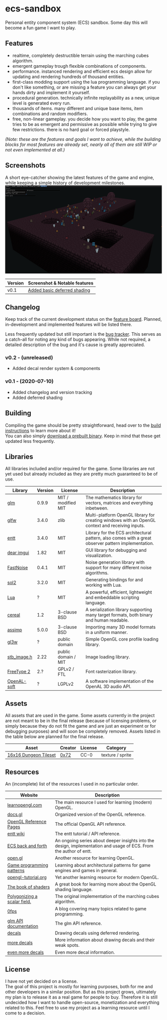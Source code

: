 # ecs-sandbox
Personal entity component system (ECS) sandbox. Some day this will become a fun game I want to play.


## Features
- realtime, completely destructible terrain using the marching cubes algorithm.
- emergent gameplay trough flexible combinations of components.
- performance. instanced rendering and efficient ecs design allow for updating and rendering hundreds of thousand entities.
- first-class modding support using the lua programming language. if you don't like something, or are missing a feature you can always get your hands dirty and implement it yourself.
- procedural generation. technically infinite replayability as a new, unique level is generated every run.
- thousands of items. many different and unique base items, item combinations and random modifiers.
- free, non-linear gameplay. you decide how you want to play, the game tries to be as emergent and permissive as possible while trying to give few restrictions. there is no hard goal or forced playstyle.

_(Note: these are the features and goals I want to achieve, while the building blocks for most features are already set, nearly all of them are still WIP or not even implemented at all.)_


## Screenshots
A short eye-catcher showing the latest features of the game and engine, while keeping a simple history of development milestones.
![v0.1](/website/images/screenshot-v0.1.png)

Version | Screenshot & Notable features
--------|---------------------------------------------------------------------
 v0.1   | [Added basic deferred shading](/website/images/screenshot-v0.1.png)


## Changelog
Keep track of the current development status on the [feature board](https://github.com/numpad/ecs-sandbox/projects/1).
Planned, in-development and implemented features will be listed there.

Less frequently updated but still important is the [bug tracker](https://github.com/numpad/ecs-sandbox/projects/3).
This serves as a catch-all for noting any kind of bugs appearing. While not required, a detailed description of the bug and it's cause is greatly appreciated.

### v0.2 - (unreleased)
 - Added decal render system & components

### v0.1 - (2020-07-10)
- Added changelog and version tracking
- Added deferred shading


## Building
Compiling the game should be pretty straightforward, head over to the [build instructions](website/building/README.md) to learn more about it!  
You can also simply [download a prebuilt binary](https://github.com/numpad/ecs-sandbox/releases). Keep in mind that these get updated less frequently.


## Libraries
All libraries included and/or required for the game. Some libraries are not yet used but already included as they are pretty much guaranteed to be of use.

 Library                                          | Version | License             | Description
--------------------------------------------------|---------|---------------------|-------------
[glm](https://glm.g-truc.net/)                    |  0.9.9  | MIT / modified MIT  | The mathematics library for vectors, matrices and everything inbetween.
[glfw](https://www.glfw.org)                      |  3.4.0  | zlib                | Multi-platform OpenGL library for creating windows with an OpenGL context and receiving inputs.
[entt](https://github.com/skypjack/entt)          |  3.4.0  | MIT                 | Library for the ECS architectural pattern, also comes with a great observer pattern implementation.
[dear imgui](https://github.com/ocornut/imgui)    |  1.82   | MIT                 | GUI library for debugging and visualization.
[FastNoise](https://github.com/Auburns/FastNoise) |  0.4.1  | MIT                 | Noise generation library with support for many different noise algorithms.
[sol2](https://sol2.readthedocs.io/en/latest/)    |  3.2.0  | MIT                 | Generating bindings for and working with Lua.
[Lua](http://www.lua.org/)                        |    ?    | MIT                 | A powerful, efficient, lightweight and embeddable scripting language.
[cereal](http://uscilab.github.io/cereal/)        |  1.2    | 3-clause BSD        | A serialization library supporting many target formats, both binary and human readable.
[assimp](https://www.assimp.org)                  |  5.0.0  | 3-clause BSD        | Importing many 3D model formats in a uniform manner.
[gl3w](https://github.com/skaslev/gl3w)           |    ?    | public domain       | Simple OpenGL core profile loading library.
[stb_image.h](https://github.com/nothings/stb)    |  2.22   | public domain / MIT | Image loading library.
[FreeType 2](https://www.freetype.org/)           |  2.?    | GPLv2 / FTL         | Font rasterization library.
[OpenAL-soft](https://openal-soft.org/)           |    ?    | LGPLv2              | A software implementation of the OpenAL 3D audio API.


## Assets
All assets that are used in the game. Some assets currently in the project are not meant to be in the final release (because of licensing problems, or simply because they do not fit the game and are just an experiment or for debugging purposes) and will soon be completely removed. Assets listed in the table below are planned for the final release.

 Asset                                                              | Creator                       | License | Category
--------------------------------------------------------------------|-------------------------------|---------|------------------
[16x16 Dungeon Tileset](https://0x72.itch.io/16x16-dungeon-tileset) | [0x72](https://0x72.itch.io/) |  CC-0   | texture / sprite


## Resources
An (incomplete) list of the resources I used in no particular order.

 Website                                                                        | Description
--------------------------------------------------------------------------------|--------------------------------------------------------------------------------------------------------------------
[learnopengl.com](https://learnopengl.com/)                                     | The main resource I used for learning (modern) OpenGL.
[docs.gl](https://docs.gl/)                                                     | Organized version of the OpenGL reference.
[OpenGL Reference Pages](https://www.khronos.org/registry/OpenGL-Refpages/gl4/) | The official OpenGL API reference.
[entt wiki](https://github.com/skypjack/entt/wiki)                              | The entt tutorial / API reference.
[ECS back and forth](https://skypjack.github.io/2019-02-14-ecs-baf-part-1/)     | An ongoing series about deeper insights into the design, implementation and usage of ECS. From the author of entt.
[open.gl](https://open.gl/)                                                     | Another resource for learning OpenGL.
[Game programming patterns](https://gameprogrammingpatterns.com/)               | Learning about architectural patterns for game engines and games in general.
[opengl-tutorial.org](http://www.opengl-tutorial.org/)                          | Yet another learning resource for modern OpenGL.
[The book of shaders](https://thebookofshaders.com/)                            | A great book for learning more about the OpenGL shading language.
[Polygonizing a scalar field.](http://paulbourke.net/geometry/polygonise/)      | The original implementation of the marching cubes algorithm.
[0fps](https://0fps.net/)                                                       | A blog covering many topics related to game programming.
[glm API documentation](https://glm.g-truc.net/0.9.9/api/index.html/)           | The glm API reference.
[decals](https://mtnphil.wordpress.com/2014/05/24/decals-deferred-rendering/)   | Drawing decals using deferred rendering. 
[more decals](http://broniac.blogspot.com/2011/06/deferred-decals.html)         | More information about drawing decals and their weak spots.
[even more decals](https://martindevans.me/game-development/2015/02/27/Drawing-Stuff-On-Other-Stuff-With-Deferred-Screenspace-Decals/) | Even more decal information.
## License
I have not yet decided on a license.  
The goal of this project is mostly for learning purposes, both for me and other developers in a similar position.
But as this project grows, ultimately my plan is to release it as a real game for people to buy. Therefore it is still undecided how I want to handle open-source, monetization and everything related to this.
Feel free to use my project as a learning resource until I come to a decision.

